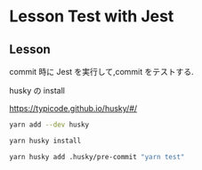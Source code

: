 # Lesson Test with Jest

## Lesson

commit 時に Jest を実行して,commit をテストする.

husky の install

https://typicode.github.io/husky/#/

```sh
yarn add --dev husky
```

```sh
yarn husky install
```

```sh
yarn husky add .husky/pre-commit "yarn test"
```
